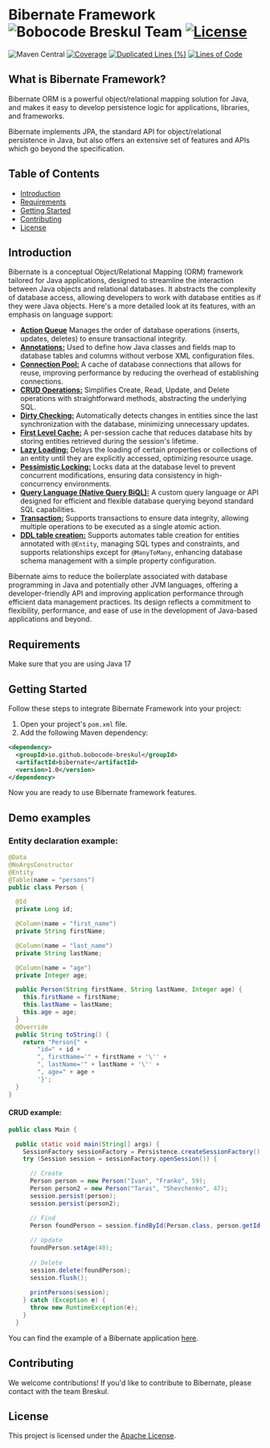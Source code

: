 # Bibernate Framework ![Bobocode Breskul Team](https://img.shields.io/badge/Bobocode%20Breskul%20Team-8A2BE2) [![License](https://img.shields.io/badge/License-Apache_2.0-green.svg)](https://opensource.org/licenses/Apache-2.0)
![Maven Central](https://img.shields.io/maven-central/v/io.github.bobocode-breskul/bibernate)
[![Coverage](https://sonarcloud.io/api/project_badges/measure?project=bobocode-breskul_bibernate&metric=coverage)](https://sonarcloud.io/summary/new_code?id=bobocode-breskul_bibernate)
[![Duplicated Lines (%)](https://sonarcloud.io/api/project_badges/measure?project=bobocode-breskul_bibernate&metric=duplicated_lines_density)](https://sonarcloud.io/summary/new_code?id=bobocode-breskul_bibernate)
[![Lines of Code](https://sonarcloud.io/api/project_badges/measure?project=bobocode-breskul_bibernate&metric=ncloc)](https://sonarcloud.io/summary/new_code?id=bobocode-breskul_bibernate)

## What is Bibernate Framework?

Bibernate ORM is a powerful object/relational mapping solution for Java, and makes it easy to develop persistence logic for applications, libraries, and frameworks.

Bibernate implements JPA, the standard API for object/relational persistence in Java, but also offers an extensive set of features and APIs which go beyond the specification.

## Table of Contents

- [Introduction](#introduction)
- [Requirements](#requirements)
- [Getting Started](#getting-started)
- [Contributing](#contributing)
- [License](#license)

## Introduction

Bibernate is a conceptual Object/Relational Mapping (ORM) framework tailored for Java applications, designed to streamline the interaction between Java objects and relational databases. It abstracts the complexity of database access, allowing developers to work with database entities as if they were Java objects. Here's a more detailed look at its features, with an emphasis on language support:

- **[Action Queue](https://github.com/bobocode-breskul/bibernate/wiki/Action-Queue)** Manages the order of database operations (inserts, updates, deletes) to ensure transactional integrity.
- **[Annotations:](https://github.com/bobocode-breskul/bibernate/wiki/Annotations)** Used to define how Java classes and fields map to database tables and columns without verbose XML configuration files.
- **[Connection Pool:](https://github.com/bobocode-breskul/bibernate/wiki/Connection-pool)** A cache of database connections that allows for reuse, improving performance by reducing the overhead of establishing connections.
- **[CRUD Operations:](https://github.com/bobocode-breskul/bibernate/wiki/CRUD-Operations)** Simplifies Create, Read, Update, and Delete operations with straightforward methods, abstracting the underlying SQL.
- **[Dirty Checking:](https://github.com/bobocode-breskul/bibernate/wiki/Dirty-Checking)** Automatically detects changes in entities since the last synchronization with the database, minimizing unnecessary updates.
- **[First Level Cache:](https://github.com/bobocode-breskul/bibernate/wiki/First-Level-Cache)** A per-session cache that reduces database hits by storing entities retrieved during the session's lifetime.
- **[Lazy Loading:](https://github.com/bobocode-breskul/bibernate/wiki/Lazy-Loading)** Delays the loading of certain properties or collections of an entity until they are explicitly accessed, optimizing resource usage.
- **[Pessimistic Locking:](https://github.com/bobocode-breskul/bibernate/wiki/Pessimistic-Locking)** Locks data at the database level to prevent concurrent modifications, ensuring data consistency in high-concurrency environments.
- **[Query Language (Native Query BiQL):](https://github.com/bobocode-breskul/bibernate/wiki/Query-Language-(Native-Query---BiQL))** A custom query language or API designed for efficient and flexible database querying beyond standard SQL capabilities.
- **[Transaction:](https://github.com/bobocode-breskul/bibernate/wiki/Transaction)** Supports transactions to ensure data integrity, allowing multiple operations to be executed as a single atomic action.
- **[DDL table creation:]([https://github.com/bobocode-breskul/bibernate/wiki/Transaction](https://github.com/bobocode-breskul/bibernate/wiki/DDL-table-creation-on-startup))** Supports automates table creation for entities annotated with `@Entity`, managing SQL types and constraints, and supports relationships except for `@ManyToMany`, enhancing database schema management with a simple property configuration.

Bibernate aims to reduce the boilerplate associated with database programming in Java and potentially other JVM languages, offering a developer-friendly API and improving application performance through efficient data management practices. Its design reflects a commitment to flexibility, performance, and ease of use in the development of Java-based applications and beyond.

## Requirements
Make sure that you are using Java 17

## Getting Started
Follow these steps to integrate Bibernate Framework into your project:
1. Open your project's `pom.xml` file.
2. Add the following Maven dependency:
```xml
<dependency>
  <groupId>io.github.bobocode-breskul</groupId>
  <artifactId>bibernate</artifactId>
  <version>1.0</version>
</dependency>
```
Now you are ready to use Bibernate framework features.

## Demo examples
### Entity declaration example:

```java
@Data
@NoArgsConstructor
@Entity
@Table(name = "persons")
public class Person {

  @Id
  private Long id;

  @Column(name = "first_name")
  private String firstName;

  @Column(name = "last_name")
  private String lastName;

  @Column(name = "age")
  private Integer age;

  public Person(String firstName, String lastName, Integer age) {
    this.firstName = firstName;
    this.lastName = lastName;
    this.age = age;
  }
  @Override
  public String toString() {
    return "Person{" +
        "id=" + id +
        ", firstName='" + firstName + '\'' +
        ", lastName='" + lastName + '\'' +
        ", age=" + age +
        '}';
  }
}
```

#### CRUD example:
```java
public class Main {

  public static void main(String[] args) {
    SessionFactory sessionFactory = Persistence.createSessionFactory();
    try (Session session = sessionFactory.openSession()) {

      // Create
      Person person = new Person("Ivan", "Franko", 59);
      Person person2 = new Person("Taras", "Shevchenko", 47);
      session.persist(person);
      session.persist(person2);

      // Find
      Person foundPerson = session.findById(Person.class, person.getId());
      
      // Update
      foundPerson.setAge(40);
    
      // Delete
      session.delete(foundPerson);
      session.flush();
      
      printPersons(session);
    } catch (Exception e) {
      throw new RuntimeException(e);
    }
  }
```

You can find the example of a Bibernate application [here](https://github.com/bobocode-breskul/bibernate-usage-example).
## Contributing
We welcome contributions!
If you'd like to contribute to Bibernate, please contact with the team Breskul.

## License
This project is licensed under the [Apache License](https://opensource.org/licenses/Apache-2.0).
